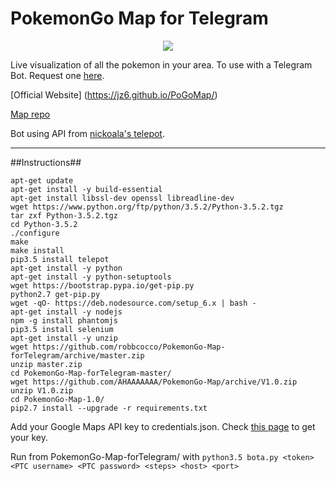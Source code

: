 # PokemonGo Map for Telegram

<p align="center">
<img src="http://i.imgur.com/L1YZQBq.jpg">
</p>

Live visualization of all the pokemon in your area. To use with a Telegram Bot. Request one [here](https://telegram.me/BotFather).

[Official Website] (https://jz6.github.io/PoGoMap/)

[Map repo](https://github.com/AHAAAAAAA/PokemonGo-Map/tree/develop)

Bot using API from [nickoala's telepot](https://github.com/nickoala/telepot).

---
##Instructions##

```
apt-get update
apt-get install -y build-essential
apt-get install libssl-dev openssl libreadline-dev
wget https://www.python.org/ftp/python/3.5.2/Python-3.5.2.tgz
tar zxf Python-3.5.2.tgz
cd Python-3.5.2
./configure
make
make install
pip3.5 install telepot
apt-get install -y python
apt-get install -y python-setuptools
wget https://bootstrap.pypa.io/get-pip.py
python2.7 get-pip.py
wget -qO- https://deb.nodesource.com/setup_6.x | bash -
apt-get install -y nodejs
npm -g install phantomjs
pip3.5 install selenium
apt-get install -y unzip
wget https://github.com/robbcocco/PokemonGo-Map-forTelegram/archive/master.zip
unzip master.zip
cd PokemonGo-Map-forTelegram-master/
wget https://github.com/AHAAAAAAA/PokemonGo-Map/archive/V1.0.zip
unzip V1.0.zip
cd PokemonGo-Map-1.0/
pip2.7 install --upgrade -r requirements.txt
```

Add your Google Maps API key to credentials.json. Check [this page](https://github.com/AHAAAAAAA/PokemonGo-Map/wiki/Google-Maps-API:-a-brief-guide-to-your-own-key) to get your key.

Run from PokemonGo-Map-forTelegram/ with `python3.5 bota.py <token> <PTC username> <PTC password> <steps> <host> <port>`
